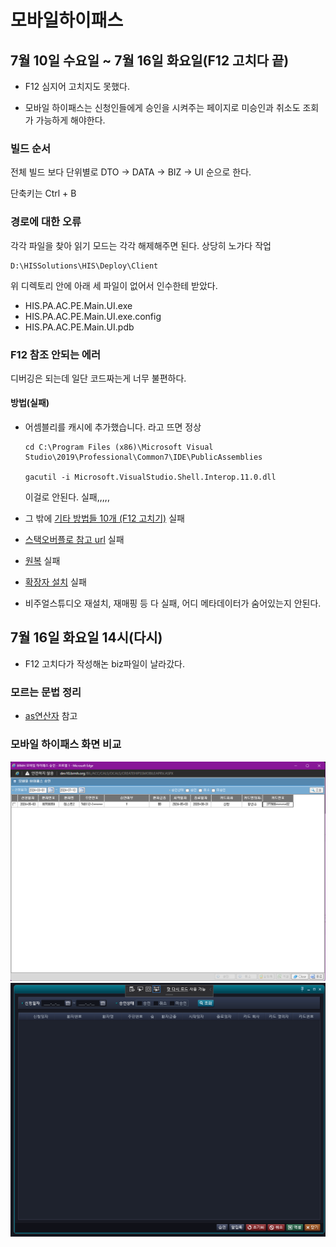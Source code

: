 

# 모바일하이패스
## 7월 10일 수요일 ~ 7월 16일 화요일(F12 고치다 끝)
- F12 심지어 고치지도 못했다.

- 모바일 하이패스는 신청인들에게 승인을 시켜주는 페이지로 미승인과 취소도 조회가 가능하게 해야한다.

### 빌드 순서
전체 빌드 보다 단위별로 DTO -> DATA -> BIZ -> UI 순으로 한다.

단축키는 Ctrl + B

### 경로에 대한 오류
각각 파일을 찾아 읽기 모드는 각각 해제해주면 된다. 상당히 노가다 작업
```
D:\HISSolutions\HIS\Deploy\Client
```

위 디렉토리 안에 아래 세 파일이 없어서 인수한테 받았다.

- HIS.PA.AC.PE.Main.UI.exe
- HIS.PA.AC.PE.Main.UI.exe.config
- HIS.PA.AC.PE.Main.UI.pdb



### F12 참조 안되는 에러
디버깅은 되는데 일단 코드짜는게 너무 불편하다.

#### 방법(실패)
- 어셈블리를 캐시에 추가했습니다. 라고 뜨면 정상
    ```
    cd C:\Program Files (x86)\Microsoft Visual Studio\2019\Professional\Common7\IDE\PublicAssemblies

    gacutil -i Microsoft.VisualStudio.Shell.Interop.11.0.dll 

    ```
    이걸로 안된다. 실패,,,,,

- 그 밖에 [기타 방법들 10개 (F12 고치기)](/보라매SI/240715_F12안먹음.md) 실패


- [스택오버플로 참고 url](https://stackoverflow.com/questions/63940910/vs-2019-go-to-definition-not-working-in-xaml-wpf) 실패


- [원복](https://learn.microsoft.com/en-us/answers/questions/466442/visual-studio-2019-f12-goto-definition-not-working) 실패

- [확장자 설치](https://luckygg.tistory.com/238) 실패

- 비주얼스튜디오 재설치, 재매핑 등 다 실패, 어디 메타데이터가 숨어있는지 안된다.



## 7월 16일 화요일 14시(다시)
- F12 고치다가 작성해논 biz파일이 날라갔다.

### 모르는 문법 정리
- [as연산자](/보라매SI/240709_wpf.md) 참고


### 모바일 하이패스 화면 비교
![](/보라매SI/img/모바일하이패스asis.png)
![](/보라매SI/img/tobe모바일하이패스.png)